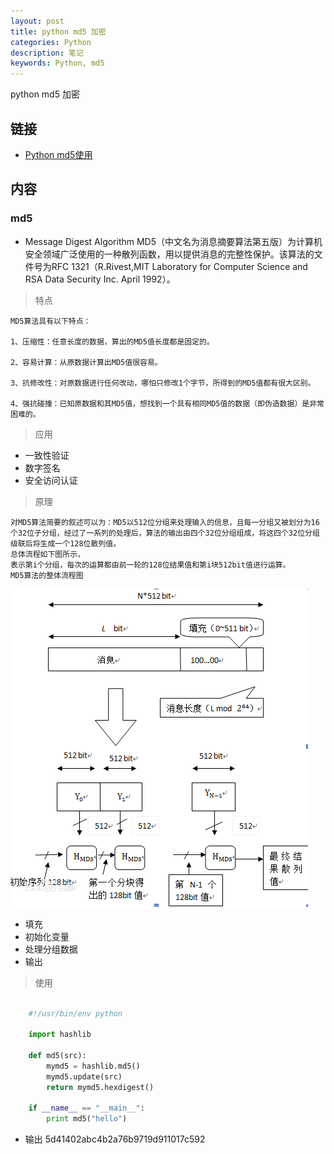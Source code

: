 ```yaml
---
layout: post
title: python md5 加密
categories: Python
description: 笔记
keywords: Python, md5
---
```


python md5 加密

## 链接

* [Python md5使用](http://mengweibbs.cn/2016/12/14/Python-md5jiami/)

##  内容

### md5

* Message Digest Algorithm MD5（中文名为消息摘要算法第五版）为计算机安全领域广泛使用的一种散列函数，用以提供消息的完整性保护。该算法的文件号为RFC 1321（R.Rivest,MIT Laboratory for Computer Science and RSA Data Security Inc. April 1992）。

> 特点

    MD5算法具有以下特点：

    1、压缩性：任意长度的数据，算出的MD5值长度都是固定的。

    2、容易计算：从原数据计算出MD5值很容易。

    3、抗修改性：对原数据进行任何改动，哪怕只修改1个字节，所得到的MD5值都有很大区别。

    4、强抗碰撞：已知原数据和其MD5值，想找到一个具有相同MD5值的数据（即伪造数据）是非常困难的。

> 应用

* 一致性验证
* 数字签名
* 安全访问认证

> 原理

    对MD5算法简要的叙述可以为：MD5以512位分组来处理输入的信息，且每一分组又被划分为16个32位子分组，经过了一系列的处理后，算法的输出由四个32位分组组成，将这四个32位分组级联后将生成一个128位散列值。
    总体流程如下图所示，
    表示第i个分组，每次的运算都由前一轮的128位结果值和第i块512bit值进行运算。
    MD5算法的整体流程图 

![](/images/blog/python/img_001.png)

* 填充 
* 初始化变量
* 处理分组数据
* 输出


> 使用

```python

    #!/usr/bin/env python

    import hashlib

    def md5(src):
        mymd5 = hashlib.md5() 
        mymd5.update(src)
        return mymd5.hexdigest()

    if __name__ == "__main__":
        print md5("hello")
```

* 输出 5d41402abc4b2a76b9719d911017c592

